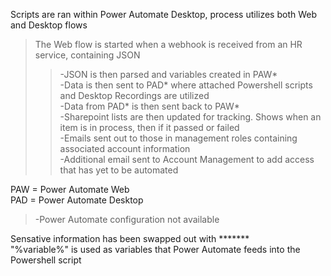Scripts are ran within Power Automate Desktop, process utilizes both Web and Desktop flows <br/>

>The Web flow is started when a webhook is received from an HR service, containing JSON<br/>
>>-JSON is then parsed and variables created in PAW*<br/>
>>-Data is then sent to PAD* where attached Powershell scripts and Desktop Recordings are utilized<br/>
>>-Data from PAD* is then sent back to PAW*<br/>
>>-Sharepoint lists are then updated for tracking. Shows when an item is in process, then if it passed or failed<br/>
>>-Emails sent out to those in management roles containing associated account information<br/>
>>-Additional email sent to Account Management to add access that has yet to be automated<br/>

PAW = Power Automate Web<br/>
PAD = Power Automate Desktop<br/>
>-Power Automate configuration not available<br/>
<p>Sensative information has been swapped out with *******<br/>
"%variable%" is used as variables that Power Automate feeds into the Powershell script <br/><p/>
